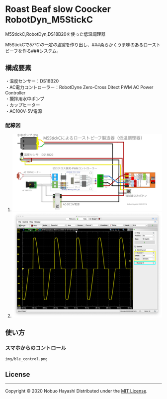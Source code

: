 Roast Beaf slow Coocker RobotDyn_M5StickC
=
M5StickC,RobotDyn,DS18B20を使った低温調理器

M5StickCで*57℃の一定の温度*を作り出し、###柔らかくうま味のあるローストビーフを作る###システム。  

構成要素  
-------
・温度センサー：DS18B20  
・AC電力コントローラー：RobotDyne Zero-Cross Ditect PWM AC Power Controller  
・攪拌用水中ポンプ  
・カップヒーター  
・AC100V-5V電源  


### 配線図  

1. ![回路図](img/M5StickC低温調理器_ブレッドボード_書込みスイッチ付き.png "実体配線図")  
2. ![PWM50%の時の波形](img/50%Power.png)  


使い方
------
### スマホからのコントロール ###
    img/ble_control.png


## License
----------
Copyright &copy; 2020 Nobuo Hayashi
Distributed under the [MIT License][mit].
 
[MIT]: http://www.opensource.org/licenses/mit-license.php
